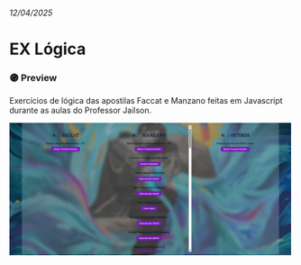 
<h6>12/04/2025</h6>
<h1> EX Lógica </h1>

<h3> 🟣 Preview </h3>
<p> Exercícios de lógica das apostilas Faccat e Manzano feitas em Javascript durante as aulas do Professor Jailson. </p>
<img src="img/preview.png" width="500" />
